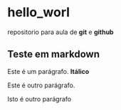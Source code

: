 # hello_worl
repositorio para aula de **git** e **github**

## Teste em markdown

Este é um parágrafo. __Itálico__

Este é outro parágrafo.

Isto é outro parágrafo